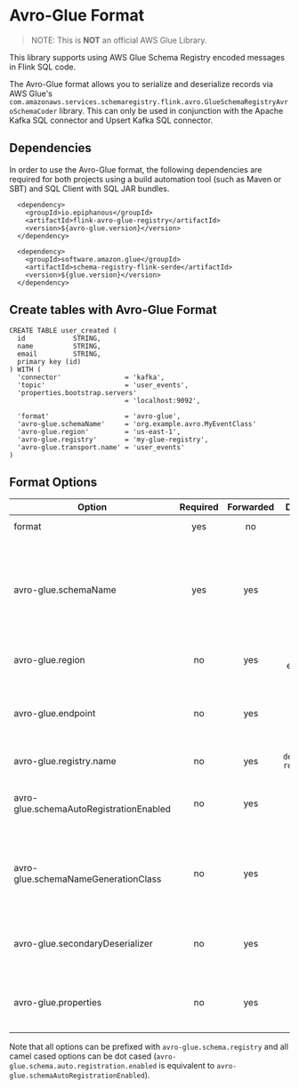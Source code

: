 # Avro-Glue Format

> NOTE: This is **NOT** an official AWS Glue Library.

This library supports using AWS Glue Schema Registry encoded messages in Flink SQL code.

The Avro-Glue format allows you to serialize and deserialize records via AWS
Glue's `com.amazonaws.services.schemaregistry.flink.avro.GlueSchemaRegistryAvroSchemaCoder` library. This can
only be used in conjunction with the Apache Kafka SQL connector and Upsert Kafka SQL connector.

## Dependencies

In order to use the Avro-Glue format, the following dependencies are required for both projects using a build automation
tool (such as Maven or SBT) and SQL Client with SQL JAR bundles.

```
  <dependency>
    <groupId>io.epiphanous</groupId>
    <artifactId>flink-avro-glue-registry</artifactId>
    <version>${avro-glue.version}</version>
  </dependency>
  
  <dependency>
    <groupId>software.amazon.glue</groupId>
    <artifactId>schema-registry-flink-serde</artifactId>
    <version>${glue.version}</version>
  </dependency>
```

## Create tables with Avro-Glue Format

```
CREATE TABLE user_created (
  id            STRING,
  name          STRING,
  email         STRING,
  primary key (id)
) WITH (
  'connector'                = 'kafka',
  'topic'                    = 'user_events',
  'properties.bootstrap.servers' 
                             = 'localhost:9092',
    
  'format'                   = 'avro-glue',
  'avro-glue.schemaName'     = 'org.example.avro.MyEventClass'
  'avro-glue.region'         = 'us-east-1',
  'avro-glue.registry'       = 'my-glue-registry',
  'avro-glue.transport.name' = 'user_events'
)
```

## Format Options

| Option                                  | Required | Forwarded |      Default       |  Type   | Description                                                                |
|-----------------------------------------|:--------:|:---------:|:------------------:|:-------:|----------------------------------------------------------------------------|
| format                                  |   yes    |    no     |                    | string  | must be `avro-glue`                                                        |
| avro-glue.schemaName                    |   yes    |    yes    |                    | string  | the fully namespaced schema name (should match specific record class name) |
| avro-glue.region                        |    no    |    yes    |     us-east-1      | string  | aws region your glue registry is in                                        |
| avro-glue.endpoint                      |    no    |    yes    |                    | string  | inferred from region but useful for localstack testing                     |
| avro-glue.registry.name                 |    no    |    yes    | `default-registry` | string  | name of the glue registry                                                  |
| avro-glue.schemaAutoRegistrationEnabled |    no    |    yes    |      `false`       | boolean | if true, auto registers missing schemas on serialization                   |
| avro-glue.schemaNameGenerationClass     |    no    |    yes    |                    | string  | if provided, class name used to generate schema name at runtime            |  
| avro-glue.secondaryDeserializer         |    no    |    yes    |                    | string  | if provided, class name used as glue secondary deserializer                |
| avro-glue.properties                    |    no    |    yes    |                    |   map   | will be passed on to aws glue serde as properties                          |

Note that all options can be prefixed with `avro-glue.schema.registry` and all camel cased options can be dot
cased (`avro-glue.schema.auto.registration.enabled` is equivalent to `avro-glue.schemaAutoRegistrationEnabled`).
